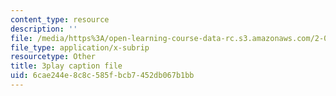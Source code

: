 ```yaml
---
content_type: resource
description: ''
file: /media/https%3A/open-learning-course-data-rc.s3.amazonaws.com/2-003sc-engineering-dynamics-fall-2011/6cae244e8c8c585fbcb7452db067b1bb_p9DHjoLS3GA.vtt
file_type: application/x-subrip
resourcetype: Other
title: 3play caption file
uid: 6cae244e-8c8c-585f-bcb7-452db067b1bb
---
```


